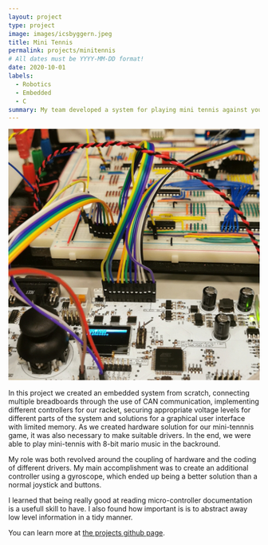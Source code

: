 ```yaml
---
layout: project
type: project
image: images/icsbyggern.jpeg
title: Mini Tennis
permalink: projects/minitennis
# All dates must be YYYY-MM-DD format!
date: 2020-10-01
labels:
  - Robotics
  - Embedded 
  - C
summary: My team developed a system for playing mini tennis against yourself.
---
```


<img class="ui medium right floated rounded image" src="../images/icsbyggern.jpeg">

In this project we created an embedded system from scratch, connecting multiple breadboards through the use of CAN communication, implementing different controllers for our racket, securing appropriate voltage levels for different parts of the system and solutions for a graphical user interface with limited memory. As we created hardware solution for our mini-tennnis game, it was also necessary to make suitable drivers. In the end, we were able to play mini-tennis with 8-bit mario music in the backround. 

My role was both revolved around the coupling of hardware and the coding of different drivers. My main accomplishment was to create an additional controller using a gyroscope, which ended up being a better solution than a normal joystick and buttons. 

I learned that being really good at reading micro-controller documentation is a usefull skill to have. I also found how important is is to abstract away low level information in a tidy manner. 

You can learn more at [the projects github page](https://github.com/lassewardenaer/TTK4155-Byggern).




